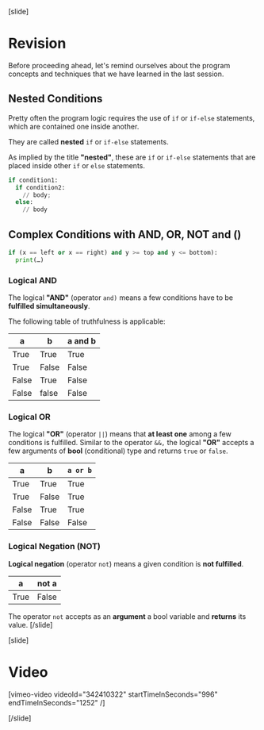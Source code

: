 [slide]
# Revision 
Before proceeding ahead, let's remind ourselves about the program concepts and techniques that we have learned in the last session.

## Nested Conditions
Pretty often the program logic requires the use of `if` or `if-else` statements, which are contained one inside another. 

They are called **nested** `if` or `if-else` statements. 

As implied by the title **"nested"**, these are `if` or `if-else` statements that are placed inside other `if` or `else` statements.
```py
if condition1:
  if condition2:
    // body; 
  else:
    // body
```

## Complex Conditions with AND, OR, NOT and ()
```py
if (x == left or x == right) and y >= top and y <= bottom):
  print(…)
```

### Logical AND

The logical **"AND"** (operator `and)` means a few conditions have to be **fulfilled simultaneously**. 

The following table of truthfulness is applicable:

| a | b  | a and b |
|---|---|---|
| True | True | True |
| True | False | False |
| False | True | False |
| False | false | False |

### Logical OR
The logical **"OR"** (operator `||`) means that **at least one** among a few conditions is fulfilled. Similar to the operator `&&,` the logical **"OR"** accepts a few arguments of **bool** (conditional) type and returns `true` or `false`.

| a | b  | `a or b` |
|---|---|---|
| True | True | True |
| True | False | True |
| False | True | True |
| False | False | False |

### Logical Negation (NOT)
**Logical negation** (operator `not`) means a given condition is **not fulfilled**.

| a | not a |
|---|---|
| True | False |

The operator `not` accepts as an **argument** a bool variable and **returns** its value.
[/slide]

[slide]
# Video

[vimeo-video videoId="342410322" startTimeInSeconds="996" endTimeInSeconds="1252" /]

[/slide]